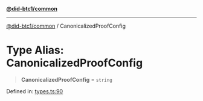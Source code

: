 [**@did-btc1/common**](../README.md)

***

[@did-btc1/common](../globals.md) / CanonicalizedProofConfig

# Type Alias: CanonicalizedProofConfig

> **CanonicalizedProofConfig** = `string`

Defined in: [types.ts:90](https://github.com/dcdpr/did-btc1-js/blob/751aedd75738c26882a2149e644ae32b9e424707/packages/common/src/types.ts#L90)
